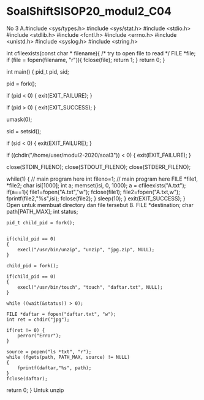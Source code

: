 # SoalShiftSISOP20_modul2_C04
No 3
A.#include <sys/types.h>
#include <sys/stat.h>
#include <stdio.h>
#include <stdlib.h>
#include <fcntl.h>
#include <errno.h>
#include <unistd.h>
#include <syslog.h>
#include <string.h>
 
int cfileexists(const char * filename){
  /* try to open file to read */
  FILE *file;
  if (file = fopen(filename, "r")){
      fclose(file);
      return 1;
  }
  return 0;
}
 
int main() {
pid_t pid, sid;
 
pid = fork();
 
if (pid < 0) {
  exit(EXIT_FAILURE);
}
 
if (pid > 0) {
  exit(EXIT_SUCCESS);
}

umask(0);
 
sid = setsid();
 
if (sid < 0) {
  exit(EXIT_FAILURE);
}
 
if ((chdir("/home/user/modul2-2020/soal3")) < 0) {
  exit(EXIT_FAILURE);
}
 
close(STDIN_FILENO);
close(STDOUT_FILENO);
close(STDERR_FILENO);
 
 
while(1) {
   // main program here
   int fileno=1;
   // main program here
   FILE *file1, *file2;
   char isi[1000];
   int a;
   memset(isi, 0, 1000);
   a = cfileexists("A.txt");
   if(a==1){
       file1=fopen("A.txt","w");
       fclose(file1);
       file2=fopen("A.txt,w");
       fprintf(file2,"%s",isi);
       fclose(file2);
   }
  sleep(10);
}
 exit(EXIT_SUCCESS);
}
Open untuk membuat directory dan file tersebut
B.	FILE *destination;
	char path[PATH_MAX];
	int status;
	
	pid_t child_pid = fork();


	if(child_pid == 0)
	{
		execl("/usr/bin/unzip", "unzip", "jpg.zip", NULL);
	}

	child_pid = fork();

	if(child_pid == 0)
	{
		execl("/usr/bin/touch", "touch", "daftar.txt", NULL);
	}

	while ((wait(&status)) > 0);

	FILE *daftar = fopen("daftar.txt", "w");
	int ret = chdir("jpg");
	
	if(ret != 0) {
		perror("Error");
	}
	
	source = popen("ls *txt", "r");
	while (fgets(path, PATH_MAX, source) != NULL)
	{
		fprintf(daftar,"%s", path);
	}
	fclose(daftar); 

return 0;
}
Untuk unzip
